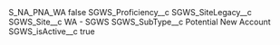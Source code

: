 <?xml version="1.0" encoding="UTF-8"?>
<CustomMetadata xmlns="http://soap.sforce.com/2006/04/metadata" xmlns:xsi="http://www.w3.org/2001/XMLSchema-instance" xmlns:xsd="http://www.w3.org/2001/XMLSchema">
    <label>S_NA_PNA_WA</label>
    <protected>false</protected>
    <values>
        <field>SGWS_Proficiency__c</field>
        <value xsi:nil="true"/>
    </values>
    <values>
        <field>SGWS_SiteLegacy__c</field>
        <value xsi:nil="true"/>
    </values>
    <values>
        <field>SGWS_Site__c</field>
        <value xsi:type="xsd:string">WA - SGWS</value>
    </values>
    <values>
        <field>SGWS_SubType__c</field>
        <value xsi:type="xsd:string">Potential New Account</value>
    </values>
    <values>
        <field>SGWS_isActive__c</field>
        <value xsi:type="xsd:boolean">true</value>
    </values>
</CustomMetadata>
